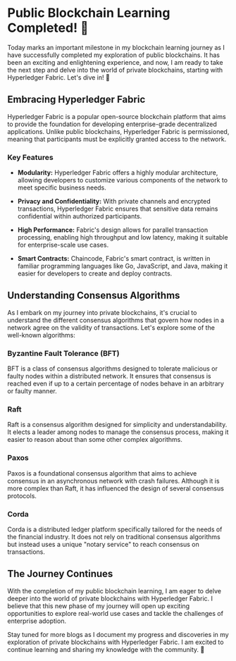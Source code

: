 # Public Blockchain Learning Completed! 🎉

Today marks an important milestone in my blockchain learning journey as I have successfully completed my exploration of public blockchains. It has been an exciting and enlightening experience, and now, I am ready to take the next step and delve into the world of private blockchains, starting with Hyperledger Fabric. Let's dive in! 💪

## Embracing Hyperledger Fabric

Hyperledger Fabric is a popular open-source blockchain platform that aims to provide the foundation for developing enterprise-grade decentralized applications. Unlike public blockchains, Hyperledger Fabric is permissioned, meaning that participants must be explicitly granted access to the network.

### Key Features

- **Modularity:** Hyperledger Fabric offers a highly modular architecture, allowing developers to customize various components of the network to meet specific business needs.

- **Privacy and Confidentiality:** With private channels and encrypted transactions, Hyperledger Fabric ensures that sensitive data remains confidential within authorized participants.

- **High Performance:** Fabric's design allows for parallel transaction processing, enabling high throughput and low latency, making it suitable for enterprise-scale use cases.

- **Smart Contracts:** Chaincode, Fabric's smart contract, is written in familiar programming languages like Go, JavaScript, and Java, making it easier for developers to create and deploy contracts.

## Understanding Consensus Algorithms

As I embark on my journey into private blockchains, it's crucial to understand the different consensus algorithms that govern how nodes in a network agree on the validity of transactions. Let's explore some of the well-known algorithms:

### Byzantine Fault Tolerance (BFT)

BFT is a class of consensus algorithms designed to tolerate malicious or faulty nodes within a distributed network. It ensures that consensus is reached even if up to a certain percentage of nodes behave in an arbitrary or faulty manner.

### Raft

Raft is a consensus algorithm designed for simplicity and understandability. It elects a leader among nodes to manage the consensus process, making it easier to reason about than some other complex algorithms.

### Paxos

Paxos is a foundational consensus algorithm that aims to achieve consensus in an asynchronous network with crash failures. Although it is more complex than Raft, it has influenced the design of several consensus protocols.

### Corda

Corda is a distributed ledger platform specifically tailored for the needs of the financial industry. It does not rely on traditional consensus algorithms but instead uses a unique "notary service" to reach consensus on transactions.

## The Journey Continues

With the completion of my public blockchain learning, I am eager to delve deeper into the world of private blockchains with Hyperledger Fabric. I believe that this new phase of my journey will open up exciting opportunities to explore real-world use cases and tackle the challenges of enterprise adoption.

Stay tuned for more blogs as I document my progress and discoveries in my exploration of private blockchains with Hyperledger Fabric. I am excited to continue learning and sharing my knowledge with the community. 🚀
